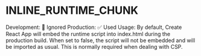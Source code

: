 # INLINE_RUNTIME_CHUNK

Development: 🚫 Ignored Production: ✅ Used Usage: By default, Create React App will embed the runtime script into index.html during the production build. When set to false, the script will not be embedded and will be imported as usual. This is normally required when dealing with CSP.
